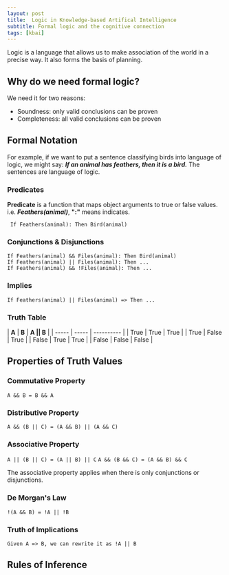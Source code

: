 ```yaml
---
layout: post
title:  Logic in Knowledge-based Artifical Intelligence 
subtitle: Formal logic and the cognitive connection
tags: [kbai]
---
```


Logic is a language that allows us to make association of the world in a precise way. It also forms the basis of planning.

## Why do we need formal logic?
We need it for two reasons:
- Soundness: only valid conclusions can be proven
- Completeness: all valid conclusions can be proven

## Formal Notation
For example, if we want to put a sentence classifying birds into language of logic, we might say: _**If an animal has feathers, then it is a bird.**_ The sentences are language of logic.

### Predicates
**Predicate** is a function that maps object arguments to true or false values. 
i.e. _**Feathers(animal)**_, **":"** means indicates. 

``` If Feathers(animal): Then Bird(animal)```

### Conjunctions & Disjunctions

``` 
If Feathers(animal) && Files(animal): Then Bird(animal)
If Feathers(animal) || Files(animal): Then ...
If Feathers(animal) && !Files(animal): Then ...
```

### Implies
``` 
If Feathers(animal) || Files(animal) => Then ...
```

### Truth Table
| **A** | **B** | **A || B** |
| ----- | ----- | ---------- | 
| True  | True  | True       |
| True  | False | True       |
| False | True  | True       |
| False | False | False      |

## Properties of Truth Values
### Commutative Property
``` A && B = B && A ```
### Distributive Property
``` A && (B || C) = (A && B) || (A && C) ```
### Associative Property
``` A || (B || C) = (A || B) || C ```
``` A && (B && C) = (A && B) && C ```

The associative property applies when there is only conjunctions or disjunctions.
### De Morgan's Law
```!(A && B) = !A || !B```

### Truth of Implications
```Given A => B, we can rewrite it as !A || B```

## Rules of Inference
